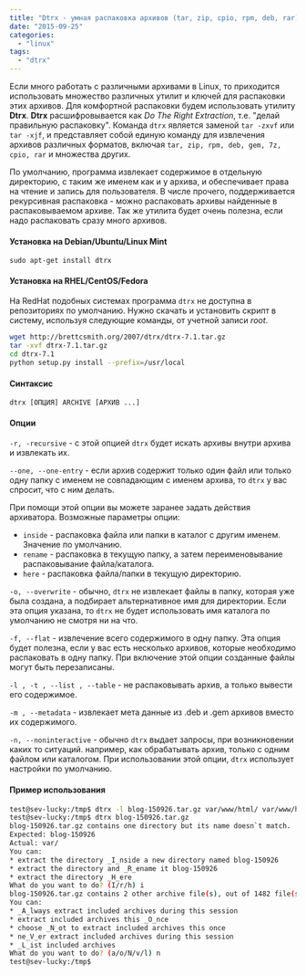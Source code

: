```yaml
---
title: "Dtrx - умная распаковка архивов (tar, zip, cpio, rpm, deb, rar)."
date: "2015-09-25"
categories: 
  - "linux"
tags:
  - "dtrx"
---
```


Если много работать с различными архивами в Linux, то приходится использовать множество различных утилит и ключей для распаковки этих архивов.
Для комфортной распаковки будем использовать утилиту **Dtrx**. **Dtrx** расшифровывается как *Do The Right Extraction*, т.е. "делай правильную распаковку".
Команда `dtrx` является заменой `tar -zxvf` или `tar -xjf`, и представляет собой единую команду для извлечения архивов различных форматов,
включая `tar, zip, rpm, deb, gem, 7z, cpio, rar` и множества других.

По умолчанию, программа извлекает содержимое в отдельную директорию, с таким же именем как и у архива, и обеспечивает права на чтение и запись для пользователя.
В числе прочего, поддерживается рекурсивная распаковка - можно распаковать архивы найденные в распаковываемом архиве.
Так же утилита будет очень полезна, если надо распаковать сразу много архивов.

<!--more-->

#### Установка на Debian/Ubuntu/Linux Mint

`sudo apt-get install dtrx`

#### Установка на RHEL/CentOS/Fedora

На RedHat подобных системах программа `dtrx` не доступна в репозиториях по умолчанию. Нужно скачать и установить скрипт в систему, используя следующие команды, от учетной записи *root*.

```bash
wget http://brettcsmith.org/2007/dtrx/dtrx-7.1.tar.gz
tar -xvf dtrx-7.1.tar.gz 
cd dtrx-7.1
python setup.py install --prefix=/usr/local
```

#### Синтаксис

`dtrx [ОПЦИЯ] ARCHIVE [АРХИВ ...]`

#### Опции

`-r, -recursive` - с этой опцией `dtrx` будет искать архивы внутри архива и извлекать их. 

`--one, --one-entry` - если архив содержит только один файл или только одну папку с именем не совпадающим с именем архива, то `dtrx` у вас спросит, что с ним делать.

При помощи этой опции вы можете заранее задать действия архиватора. Возможные параметры опции:

- `inside` - распаковка файла или папки в каталог с другим именем. Значение по умолчанию.
- `rename` - распаковка в текущую папку, а затем переименовывание распаковывание файла/каталога.
- `here` - распаковка файла/папки в текущую директорию.

`-o, --overwrite` - обычно, `dtrx` не извлекает файлы в папку, которая уже была создана, а подбирает альтернативное имя для директории. 
Если эта опция указана, то `dtrx` не будет использовать имя каталога по умолчанию не смотря ни на что. 

`-f, --flat` - извлечение всего содержимого в одну папку. Эта опция будет полезна, если у вас есть несколько архивов, которые необходимо распаковать в одну папку.
При включение этой опции созданные файлы могут быть перезаписаны.

`-l , -t , --list , --table` - не распаковывать архив, а только вывести его содержимое.

`-m , --metadata` - извлекает мета данные из .deb и .gem архивов вместо их содержимого. 

`-n, --noninteractive` - обычно `dtrx` выдает запросы, при возникновении каких то ситуаций. например, как обрабатывать архив, только с одним файлом или каталогом.
При использовании этой опции, `dtrx` использует настройки по умолчанию.

#### Пример использования

```bash
test@sev-lucky:/tmp$ dtrx -l blog-150926.tar.gz var/www/html/ var/www/html/wp-admin/
test@sev-lucky:/tmp$ dtrx blog-150926.tar.gz
blog-150926.tar.gz contains one directory but its name doesn`t match.
Expected: blog-150926
Actual: var/
You can:
* extract the directory _I_nside a new directory named blog-150926
* extract the directory and _R_ename it blog-150926
* extract the directory _H_ere
What do you want to do? (I/r/h) i
blog-150926.tar.gz contains 2 other archive file(s), out of 1482 file(s) total.
You can:
* _A_lways extract included archives during this session
* extract included archives this _O_nce
* choose _N_ot to extract included archives this once
* ne_V_er extract included archives during this session
* _L_ist included archives
What do you want to do? (a/o/N/v/l) n
test@sev-lucky:/tmp$
```
